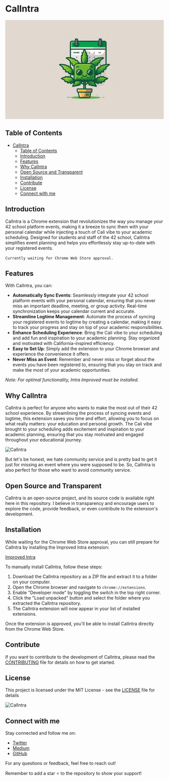 # CalIntra

![CalIntra](/images/banner.png)
## Table of Contents
- [CalIntra](#calintra)
  - [Table of Contents](#table-of-contents)
  - [Introduction](#introduction)
  - [Features](#features)
  - [Why CalIntra](#why-calintra)
  - [Open Source and Transparent](#open-source-and-transparent)
  - [Installation](#installation)
  - [Contribute](#contribute)
  - [License](#license)
  - [Connect with me](#connect-with-me)
## Introduction

CalIntra is a Chrome extension that revolutionizes the way you manage your 42 school platform events, making it a breeze to sync them with your personal calendar while injecting a touch of Cali vibe to your academic scheduling. Designed for students and staff of the 42 school, CalIntra simplifies event planning and helps you effortlessly stay up-to-date with your registered events.

```Currently waiting for Chrome Web Store approval.```

## Features

With CalIntra, you can:

- **Automatically Sync Events**: Seamlessly integrate your 42 school platform events with your personal calendar, ensuring that you never miss an important deadline, meeting, or group activity. Real-time synchronization keeps your calendar current and accurate.
- **Streamline Logtime Management**: Automate the process of syncing your registered events to logtime by creating a calendar, making it easy to track your progress and stay on top of your academic responsibilities.
- **Enhance Scheduling Experience**: Bring the Cali vibe to your scheduling and add fun and inspiration to your academic planning. Stay organized and motivated with California-inspired efficiency.
- **Easy to Set Up**: Simply add the extension to your Chrome browser and experience the convenience it offers.
- **Never Miss an Event**: Remember and never miss or forget about the events you have been registered to, ensuring that you stay on track and make the most of your academic opportunities.

_Note: For optimal functionality, Intra Improved must be installed._

## Why CalIntra

CalIntra is perfect for anyone who wants to make the most out of their 42 school experience. By streamlining the process of syncing events and logtime, this extension saves you time and effort, allowing you to focus on what really matters: your education and personal growth. The Cali vibe brought to your scheduling adds excitement and inspiration to your academic planning, ensuring that you stay motivated and engaged throughout your educational journey.

![CalIntra](/images/banner_full_2.png)

But let's be honest, we hate community service and is pretty bad to get it just for missing an event where you were supposed to be. So, CalIntra is also perfect for those who want to avoid community service.

## Open Source and Transparent

CalIntra is an open-source project, and its source code is available right here in this repository. I believe in transparency and encourage users to explore the code, provide feedback, or even contribute to the extension's development.

## Installation

While waiting for the Chrome Web Store approval, you can still prepare for CalIntra by installing the Improved Intra extension:

[Improved Intra](https://chrome.google.com/webstore/detail/improved-intra-42/hmflgigeigiejaogcgamkecmlibcpdgo)

To manually install CalIntra, follow these steps:

1. Download the CalIntra repository as a ZIP file and extract it to a folder on your computer.
2. Open the Chrome browser and navigate to `chrome://extensions`.
3. Enable "Developer mode" by toggling the switch in the top right corner.
4. Click the "Load unpacked" button and select the folder where you extracted the CalIntra repository.
5. The CalIntra extension will now appear in your list of installed extensions.

Once the extension is approved, you'll be able to install CalIntra directly from the Chrome Web Store.

## Contribute

If you want to contribute to the development of CalIntra, please read the [CONTRIBUTING](/CONTRIBUTING.md) file for details on how to get started.

## License
This project is licensed under the MIT License - see the [LICENSE](/LICENSE) file for details

![CalIntra](/images/banner_full.png)

## Connect with me

Stay connected and follow me on:

- [Twitter](https://twitter.com/glizzykingdreko)
- [Medium](https://medium.com/@glizzykingdreko)
- [GitHub](https://github.com/GlizzyKingDreko)

For any questions or feedback, feel free to reach out!

Remember to add a star ⭐ to the repository to show your support!